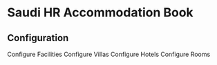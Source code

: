 Saudi HR Accommodation Book
===========================

Configuration
--------------
Configure Facilities
Configure Villas
Configure Hotels
Configure Rooms